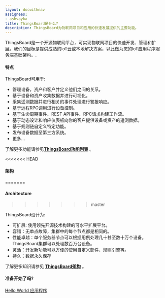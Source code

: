 ```yaml
---
layout: docwithnav
assignees:
- ashvayka
title: ThingsBoard是什么?
description: ThingsBoard为物联网项目和应用的快速发展提供的主要功能。
---
```



ThingsBoard是一个开源物联网平台，可实现物联网项目的快速开发、管理和扩展。我们的目标是提供成熟的IoT云或本地解决方案，以此做为您的IoT应用程序服务端基础架构。. 

#### 特点

ThingsBoard可用于:

 - 管理设备，资产和客户并定义他们之间的关系。
 - 基于设备和资产收集数据并进行可视化。
 - 采集遥测数据并进行相关的事件处理进行警报响应。
 - 基于远程RPC调用进行设备控制。
 - 基于生命周期事件、REST API事件、RPC请求构建工作流。
 - 基于动态设计和响应仪表板向你的客户提供设备或资产的遥测数据。  
 - 基于规则链自定义特定功能。
 - 发布设备数据至第三方系统。
 - 更多...
 
了解更多功能请参见[**ThingsBoard功能列表**](/docs/#community-edition-features) 。

<<<<<<< HEAD
#### 架构
=======
<object width="80%" data="/images/reference/thingsboard-architecture.svg"></object>

#### Architecture
>>>>>>> master

ThingsBoard设计为:

* 可扩展: 使用领先开源技术构建的可水平扩展平台。
* 容错：无单点故障，集群中的每个节点都是相同的。
* 性能卓越：单个服务器节点可以根据用例处理几十甚至数十万个设备。ThingsBoard集群可以处理数百万台设备。
* 灵活：开发新功能可以方便的使用自定义部件、规则引擎等。
* 持久：数据永久保存

了解更多知识请参见 [**ThingsBoard架构**](/docs/reference) 。

#### 准备开始了吗?

<p><a href="/docs/getting-started-guides/helloworld" class="button">Hello World 应用程序</a></p>